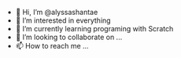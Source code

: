 - 👋 Hi, I’m @alyssashantae 
- 👀 I’m interested in everything
- 🌱 I’m currently learning programing with Scratch
- 💞️ I’m looking to collaborate on ...
- 📫 How to reach me ...

<!---
alyssashantae/alyssashantae is a ✨ special ✨ repository because its `README.md` (this file) appears on your GitHub profile.
You can click the Preview link to take a look at your changes.
--->
